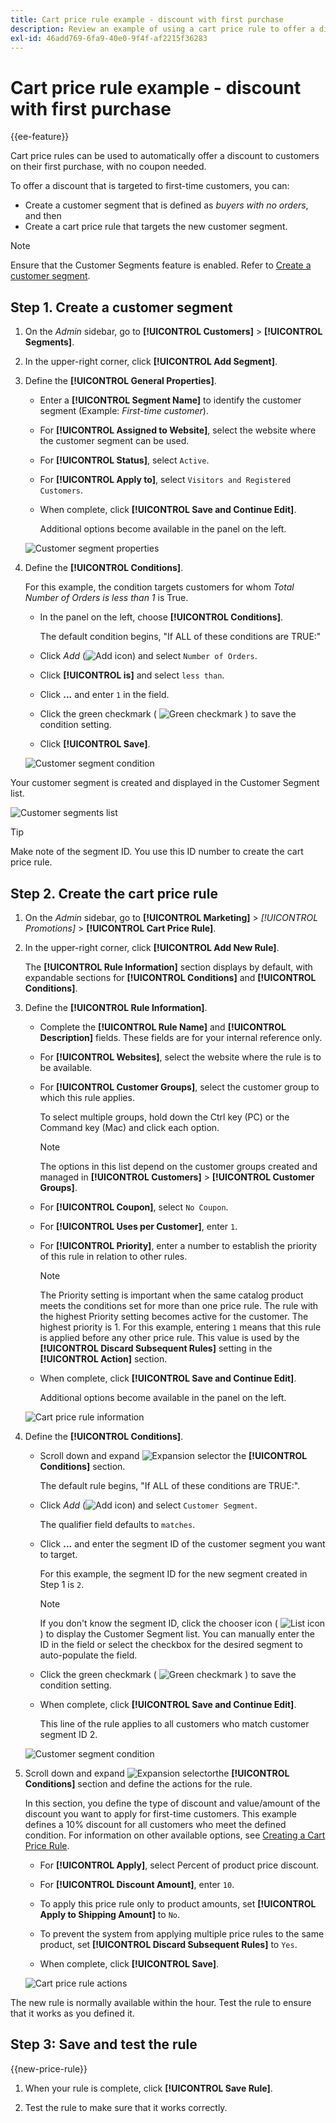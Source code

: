 ```yaml
---
title: Cart price rule example - discount with first purchase
description: Review an example of using a cart price rule to offer a discount to first-time customers.
exl-id: 46add769-6fa9-40e0-9f4f-af2215f36283
---
```

# Cart price rule example - discount with first purchase

{{ee-feature}}

Cart price rules can be used to automatically offer a discount to customers on their first purchase, with no coupon needed.

To offer a discount that is targeted to first-time customers, you can:

- Create a customer segment that is defined as _buyers with no orders_, and then
- Create a cart price rule that targets the new customer segment.

>[!NOTE]
>
>Ensure that the Customer Segments feature is enabled. Refer to [Create a customer segment](../customers/customer-segment-create.md).

## Step 1. Create a customer segment

1. On the _Admin_ sidebar, go to **[!UICONTROL Customers]** > **[!UICONTROL Segments]**.

1. In the upper-right corner, click **[!UICONTROL Add Segment]**.

1. Define the **[!UICONTROL General Properties]**.

   - Enter a **[!UICONTROL Segment Name]** to identify the customer segment (Example: _First-time customer_).

   - For **[!UICONTROL Assigned to Website]**, select the website where the customer segment can be used.

   - For **[!UICONTROL Status]**, select `Active`.

   - For **[!UICONTROL Apply to]**, select `Visitors and Registered Customers`.

   - When complete, click **[!UICONTROL Save and Continue Edit]**.

       Additional options become available in the panel on the left.

    ![Customer segment properties](./assets/customer-segment-first-time.png)<!-- zoom -->

1. Define the **[!UICONTROL Conditions]**.

   For this example, the condition targets customers for whom _Total Number of Orders is less than 1_ is True.

   - In the panel on the left, choose **[!UICONTROL Conditions]**.

       The default condition begins, "If ALL of these conditions are TRUE:"

   - Click _Add_ (![Add icon](../assets/icon-add-green-circle.png)) and select `Number of Orders`.

   - Click **[!UICONTROL is]** and select `less than`.

   - Click **...** and enter `1` in the field.

   - Click the green checkmark ( ![Green checkmark](../assets/icon-checkmark-green-circle.png) ) to save the condition setting.

   - Click **[!UICONTROL Save]**.

   ![Customer segment condition](./assets/customer-segment-first-time-condition.png)<!-- zoom -->

Your customer segment is created and displayed in the Customer Segment list.

![Customer segments list](./assets/customer-segment-list-first-time.png)<!-- zoom -->

>[!TIP]
>
>Make note of the segment ID. You use this ID number to create the cart price rule.

## Step 2. Create the cart price rule

1. On the _Admin_ sidebar, go to **[!UICONTROL Marketing]** > _[!UICONTROL Promotions]_ > **[!UICONTROL Cart Price Rule]**.

1. In the upper-right corner, click **[!UICONTROL Add New Rule]**.

      The **[!UICONTROL Rule Information]** section displays by default, with expandable sections for **[!UICONTROL Conditions]** and **[!UICONTROL Conditions]**.

1. Define the **[!UICONTROL Rule Information]**.

   - Complete the **[!UICONTROL Rule Name]** and **[!UICONTROL Description]** fields. These fields are for your internal reference only.

   - For **[!UICONTROL Websites]**, select the website where the rule is to be available.

   - For **[!UICONTROL Customer Groups]**, select the customer group to which this rule applies.

       To select multiple groups, hold down the Ctrl key (PC) or the Command key (Mac) and click each option.

      >[!NOTE]
      >
      >The options in this list depend on the customer groups created and managed in **[!UICONTROL Customers]** > **[!UICONTROL Customer Groups]**.

   - For **[!UICONTROL Coupon]**, select `No Coupon`.

   - For **[!UICONTROL Uses per Customer]**, enter `1`.

   - For **[!UICONTROL Priority]**, enter a number to establish the priority of this rule in relation to other rules.

      >[!NOTE]
      >
      >The Priority setting is important when the same catalog product meets the conditions set for more than one price rule. The rule with the highest Priority setting becomes active for the customer. The highest priority is 1. For this example, entering `1` means that this rule is applied before any other price rule. This value is used by the **[!UICONTROL Discard Subsequent Rules]** setting in the **[!UICONTROL Action]** section.

   - When complete, click **[!UICONTROL Save and Continue Edit]**.

      Additional options become available in the panel on the left.

   ![Cart price rule information](./assets/rule-information-first-time.png)<!-- zoom -->

1. Define the **[!UICONTROL Conditions]**.

   - Scroll down and expand ![Expansion selector](../assets/icon-display-expand.png) the **[!UICONTROL Conditions]** section.

      The default rule begins, "If ALL of these conditions are TRUE:".

   - Click _Add_ (![Add icon](../assets/icon-add-green-circle.png)) and select `Customer Segment`.

       The qualifier field defaults to `matches`.

   - Click **...** and enter the segment ID of the customer segment you want to target.

      For this example, the segment ID for the new segment created in Step 1 is `2`.

      >[!NOTE]
      >
      >If you don't know the segment ID, click the chooser icon ( ![List icon](../assets/icon-list-chooser.png) ) to display the Customer Segment list. You can manually enter the ID in the field or select the checkbox for the desired segment to auto-populate the field.

   - Click the green checkmark ( ![Green checkmark](../assets/icon-checkmark-green-circle.png) ) to save the condition setting.

   - When complete, click **[!UICONTROL Save and Continue Edit]**.

       This line of the rule applies to all customers who match customer segment ID 2.

   ![Customer segment condition](./assets/customer-segment-matches.png)<!-- zoom -->

1. Scroll down and expand ![Expansion selector](../assets/icon-display-expand.png)the **[!UICONTROL Conditions]** section and define the actions for the rule.

   In this section, you define the type of discount and value/amount of the discount you want to apply for first-time customers. This example defines a 10% discount for all customers who meet the defined condition. For information on other available options, see [Creating a Cart Price Rule](price-rules-cart-create.md).

   - For **[!UICONTROL Apply]**, select Percent of product price discount.

   - For **[!UICONTROL Discount Amount]**, enter `10`.

   - To apply this price rule only to product amounts, set **[!UICONTROL Apply to Shipping Amount]** to `No`.

   - To prevent the system from applying multiple price rules to the same product, set **[!UICONTROL Discard Subsequent Rules]** to `Yes`.

   - When complete, click **[!UICONTROL Save]**.

   ![Cart price rule actions](./assets/actions-first-time.png)<!-- zoom -->

The new rule is normally available within the hour. Test the rule to ensure that it works as you defined it.

## Step 3: Save and test the rule

{{new-price-rule}}

1. When your rule is complete, click **[!UICONTROL Save Rule]**.

1. Test the rule to make sure that it works correctly.
